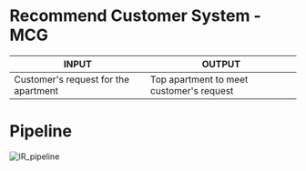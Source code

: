 # Recommend Customer System - MCG
  | INPUT  | OUTPUT |
  | --- | --- |
  | Customer's request for the apartment | Top apartment to meet customer's request |
  
# Pipeline
![IR_pipeline](https://user-images.githubusercontent.com/62002427/119219205-8463c780-bb0e-11eb-82b9-a8ced72d0232.jpg)

